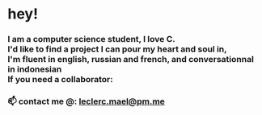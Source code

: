 # hey!

### I am a computer science student, I love C.<br/>I'd like to find a project I can pour my heart and soul in,<br/>I'm fluent in english, russian and french, and conversationnal in indonesian<br/>If you need a collaborator:
### 📫 contact me @: leclerc.mael@pm.me
